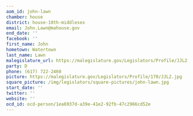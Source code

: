 ```yaml
---
aom_id: john-lawn
chamber: house
district: house-10th-middlesex
email: John.Lawn@mahouse.gov
end_date: ''
facebook: ''
first_name: John
hometown: Watertown
last_name: Lawn
malegislature_url: https://malegislature.gov/Legislators/Profile/JJL2
party: D
phone: (617) 722-2460
picture: https://malegislature.gov/Legislators/Profile/170/JJL2.jpg
square_picture: /img/legislators/square-pictures/john-lawn.jpg
start_date: ''
twitter: ''
website: ''
ocd_id: ocd-person/1ea6937d-a39e-41e2-92fb-47c2966cd52e
---
```

